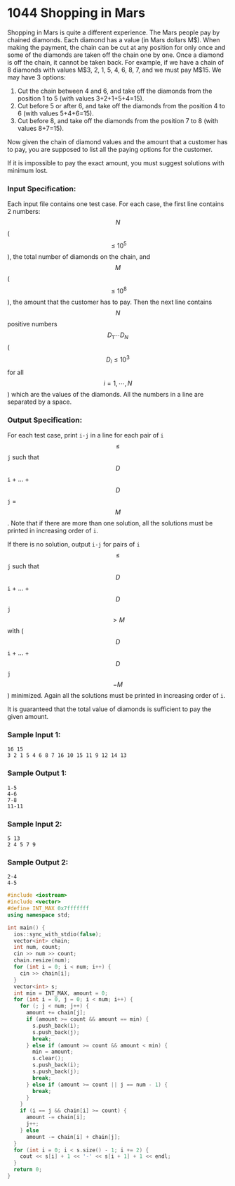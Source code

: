 # 1044 Shopping in Mars
Shopping in Mars is quite a different experience. The Mars people pay by chained diamonds. Each diamond has a value (in Mars dollars M\$). When making the payment, the chain can be cut at any position for only once and some of the diamonds are taken off the chain one by one. Once a diamond is off the chain, it cannot be taken back. For example, if we have a chain of 8 diamonds with values M\$3, 2, 1, 5, 4, 6, 8, 7, and we must pay M\$15. We may have 3 options:

1. Cut the chain between 4 and 6, and take off the diamonds from the position 1 to 5 (with values 3+2+1+5+4=15).
1. Cut before 5 or after 6, and take off the diamonds from the position 4 to 6 (with values 5+4+6=15).
1. Cut before 8, and take off the diamonds from the position 7 to 8 (with values 8+7=15).

Now given the chain of diamond values and the amount that a customer has to pay, you are supposed to list all the paying options for the customer.

If it is impossible to pay the exact amount, you must suggest solutions with minimum lost.

### Input Specification:

Each input file contains one test case. For each case, the first line contains 2 numbers: $$N$$ ($$\le 10^5$$), the total number of diamonds on the chain, and $$M$$ ($$\le 10^8$$), the amount that the customer has to pay. Then the next line contains $$N$$ positive numbers $$D_1 \cdots D_N$$ ($$D_i\le 10^3$$ for all $$i=1, \cdots , N$$) which are the values of the diamonds. All the numbers in a line are separated by a space.

### Output Specification:

For each test case, print `i-j` in a line for each pair of `i` $$\le$$ `j` such that $$D$$`i` + ... + $$D$$`j` = $$M$$. Note that if there are more than one solution, all the solutions must be printed in increasing order of `i`.

If there is no solution, output `i-j` for pairs of `i` $$\le$$ `j` such that $$D$$`i` + ... + $$D$$`j` $$> M$$ with ($$D$$`i` + ... + $$D$$`j` $$- M$$) minimized. Again all the solutions must be printed in increasing order of `i`.

It is guaranteed that the total value of diamonds is sufficient to pay the given amount.

### Sample Input 1:
```in
16 15
3 2 1 5 4 6 8 7 16 10 15 11 9 12 14 13
```

### Sample Output 1:
```out
1-5
4-6
7-8
11-11
```

### Sample Input 2:
```in
5 13
2 4 5 7 9
```

### Sample Output 2:
```out
2-4
4-5
```

```cpp
#include <iostream>
#include <vector>
#define INT_MAX 0x7fffffff
using namespace std;

int main() {
  ios::sync_with_stdio(false);
  vector<int> chain;
  int num, count;
  cin >> num >> count;
  chain.resize(num);
  for (int i = 0; i < num; i++) {
    cin >> chain[i];
  }
  vector<int> s;
  int min = INT_MAX, amount = 0;
  for (int i = 0, j = 0; i < num; i++) {
    for (; j < num; j++) {
      amount += chain[j];
      if (amount >= count && amount == min) {
        s.push_back(i);
        s.push_back(j);
        break;
      } else if (amount >= count && amount < min) {
        min = amount;
        s.clear();
        s.push_back(i);
        s.push_back(j);
        break;
      } else if (amount >= count || j == num - 1) {
        break;
      }
    }
    if (i == j && chain[i] >= count) {
      amount -= chain[i];
      j++;
    } else
      amount -= chain[i] + chain[j];
  }
  for (int i = 0; i < s.size() - 1; i += 2) {
    cout << s[i] + 1 << '-' << s[i + 1] + 1 << endl;
  }
  return 0;
}
```
